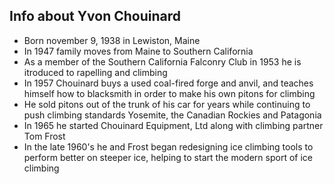 ## Info about Yvon Chouinard

- Born november 9, 1938 in Lewiston, Maine
- In 1947 family moves from Maine to Southern California
- As a member of the Southern California Falconry Club in 1953 he is itroduced to rapelling and climbing
- In 1957 Chouinard buys a used coal-fired forge and anvil, and teaches himself how to blacksmith in order to make his own pitons for climbing
- He sold pitons out of the trunk of his car for years while continuing to push climbing standards Yosemite, the Canadian Rockies and Patagonia
- In 1965 he started Chouinard Equipment, Ltd along with climbing partner Tom Frost
- In the late 1960's he and Frost began redesigning ice climbing tools to perform better on steeper ice, helping to start the modern sport of ice climbing